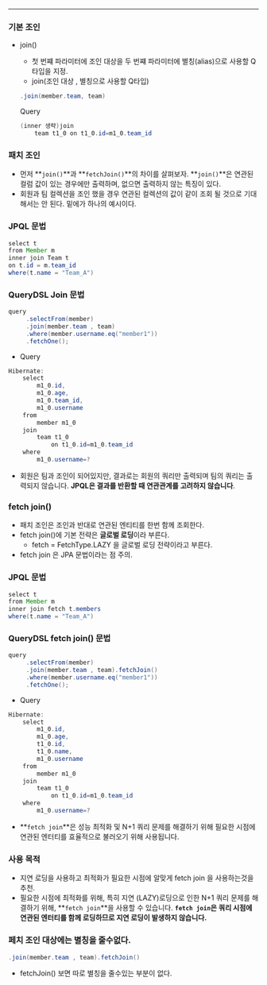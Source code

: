 ---

### 기본 조인

- join()
    - 첫 번쨰 파라미터에 조인 대상을 두 번쨰 파라미터에 별칭(alias)으로 사용할 Q 타입을 지정.
    - join(조인 대상 , 별칭으로 사용할 Q타입)
    
    ```java
    .join(member.team, team)
    ```
    
    Query
    
    ```java
    (inner 생략)join
        team t1_0 on t1_0.id=m1_0.team_id
    ```
    

### 패치 조인

- 먼저 **`join()`**과 **`fetchJoin()`**의 차이를 살펴보자. **`join()`**은 연관된 컬럼 값이 있는 경우에만 출력하며, 없으면 출력하지 않는 특징이 있다.
- 회원과 팀 컬렉션을 조인 했을 경우 연관된 컬렉션의 값이 같이 조회 될 것으로 기대해서는 안 된다. 밑에가 하나의 예시이다.

### JPQL 문법

```java
select t
from Member m
inner join Team t
on t.id = m.team_id
where(t.name = "Team_A")
```

### QueryDSL Join 문법

```java
query
     .selectFrom(member)
     .join(member.team , team)
     .where(member.username.eq("member1"))
     .fetchOne();
```

- Query

```java
Hibernate: 
    select
        m1_0.id,
        m1_0.age,
        m1_0.team_id,
        m1_0.username 
    from
        member m1_0 
    join
        team t1_0 
            on t1_0.id=m1_0.team_id 
    where
        m1_0.username=?
```

- 회원은 팀과 조인이 되어있지만, 결과로는 회원의 쿼리만 출력되며 팀의 쿼리는 출력되지 않습니다. **JPQL은 결과를 반환할 때 연관관계를 고려하지 않습니다**.

### fetch join()

- 패치 조인은 조인과 반대로 연관된 엔티티를 한번 함께 조회한다.
- fetch join()에 기본 전략은  **글로벌 로딩**이라 부른다.
    - fetch = FetchType.LAZY 을 글로벌 로딩 전략이라고 부른다.
- fetch join 은 JPA 문법이라는 점 주의.

### JPQL 문법

```java
select t
from Member m
inner join fetch t.members 
where(t.name = "Team_A")
```

### QueryDSL fetch join() 문법

```java
query
     .selectFrom(member)
     .join(member.team , team).fetchJoin()
     .where(member.username.eq("member1"))
     .fetchOne();
```

- Query

```java
Hibernate: 
    select
        m1_0.id,
        m1_0.age,
        t1_0.id,
        t1_0.name,
        m1_0.username 
    from
        member m1_0 
    join
        team t1_0 
            on t1_0.id=m1_0.team_id 
    where
        m1_0.username=?
```

- **`fetch join`**은 성능 최적화 및 N+1 쿼리 문제를 해결하기 위해 필요한 시점에 연관된 엔터티를 효율적으로 불러오기 위해 사용됩니다.

### 사용 목적

- 지연 로딩을 사용하고 최적화가 필요한 시점에 알맞게 fetch join 을 사용하는것을 추천.
- 필요한 시점에 최적화를 위해, 특히 지연 (LAZY)로딩으로 인한 N+1 쿼리 문제를 해결하기 위해, **`fetch join`**을 사용할 수 있습니다. **`fetch join`은 쿼리 시점에 연관된 엔터티를 함께 로딩하므로 지연 로딩이 발생하지 않습니다.**


### 페치 조인 대상에는 별칭을 줄수없다.

```java
.join(member.team , team).fetchJoin()
```

- fetchJoin() 보면 따로 별칭을 줄수있는 부분이 없다.
